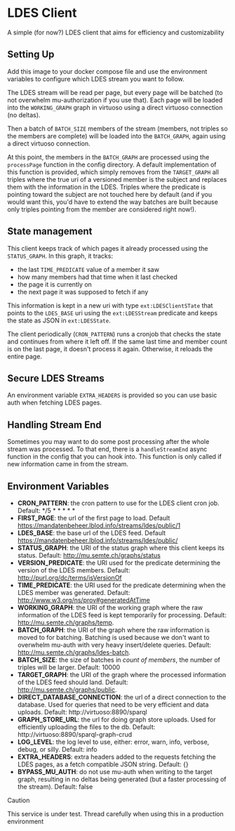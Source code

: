 # LDES Client

A simple (for now?) LDES client that aims for efficiency and customizability

## Setting Up
Add this image to your docker compose file and use the environment variables to configure which LDES stream you want to follow.

The LDES stream will be read per page, but every page will be batched (to not overwhelm mu-authorization if you use that). Each page will be loaded into the `WORKING_GRAPH` graph in virtuoso using a direct virtuoso connection (no deltas).

Then a batch of `BATCH_SIZE` members of the stream (members, not triples so the members are complete) will be loaded into the `BATCH_GRAPH`, again using a direct virtuoso connection.

At this point, the members in the `BATCH_GRAPH` are processed using the `processPage` function in the config directory. A default implementation of this function is provided, which simply removes from the `TARGET_GRAPH` all triples where the true uri of a versioned member is the subject and replaces them with the information in the LDES. Triples where the predicate is pointing toward the subject are not touched here by default (and if you would want this, you'd have to extend the way batches are built because only triples pointing from the member are considered right now!).

## State management
This client keeps track of which pages it already processed using the `STATUS_GRAPH`. In this graph, it tracks:
- the last `TIME_PREDICATE` value of a member it saw
- how many members had that time when it last checked
- the page it is currently on
- the next page it was supposed to fetch if any

This information is kept in a new uri with type `ext:LDESClientSTate` that points to the `LDES_BASE` uri using the `ext:LDESStream` predicate and keeps the state as JSON in `ext:LDESState`.

The client periodically (`CRON_PATTERN`) runs a cronjob that checks the state and continues from where it left off. If the same last time and member count is on the last page, it doesn't process it again. Otherwise, it reloads the entire page.

## Secure LDES Streams
An environment variable `EXTRA_HEADERS` is provided so you can use basic auth when fetching LDES pages.

## Handling Stream End
Sometimes you may want to do some post processing after the whole stream was processed. To that end, there is a `handleStreamEnd` async function in the config that you can hook into. This function is only called if new information came in from the stream.

## Environment Variables
- **CRON_PATTERN**: the cron pattern to use for the LDES client cron job. Default: */5 * * * * *
- **FIRST_PAGE**: the url of the first page to load. Default https://mandatenbeheer.lblod.info/streams/ldes/public/1
- **LDES_BASE**: the base url of the LDES feed. Default https://mandatenbeheer.lblod.info/streams/ldes/public/
- **STATUS_GRAPH**: the URI of the status graph where this client keeps its status. Default: http://mu.semte.ch/graphs/status
- **VERSION_PREDICATE**: the URI used for the predicate determining the version of the LDES members. Default: http://purl.org/dc/terms/isVersionOf
- **TIME_PREDICATE**: the URI used for the predicate determining when the LDES member was generated. Default: http://www.w3.org/ns/prov#generatedAtTime
- **WORKING_GRAPH**: the URI of the working graph where the raw information of the LDES feed is kept temporarily for processing. Default: http://mu.semte.ch/graphs/temp.
- **BATCH_GRAPH**: the URI of the graph where the raw information is moved to for batching. Batching is used because we don't want to overwhelm mu-auth with very heavy insert/delete queries. Default: http://mu.semte.ch/graphs/ldes-batch.
- **BATCH_SIZE**: the size of batches in *count of members*, the number of triples will be larger. Default: 10000
- **TARGET_GRAPH**: the URI of the graph where the processed information of the LDES feed should land. Default: http://mu.semte.ch/graphs/public.
- **DIRECT_DATABASE_CONNECTION**: the url of a direct connection to the database. Used for queries that need to be very efficient and data uploads. Default: http://virtuoso:8890/sparql
- **GRAPH_STORE_URL**: the url for doing graph store uploads. Used for efficiently uploading the files to the db. Default: http://virtuoso:8890/sparql-graph-crud
- **LOG_LEVEL**: the log level to use, either: error, warn, info, verbose, debug, or silly. Default: info
- **EXTRA_HEADERS**: extra headers added to the requests fetching the LDES pages, as a fetch compatible JSON string. Default: {}
- **BYPASS_MU_AUTH**: do not use mu-auth when writing to the target graph, resulting in no deltas being generated (but a faster processing of the stream). Default: false

> [!CAUTION]
> This service is under test. Thread carefully when using this in a production environment
